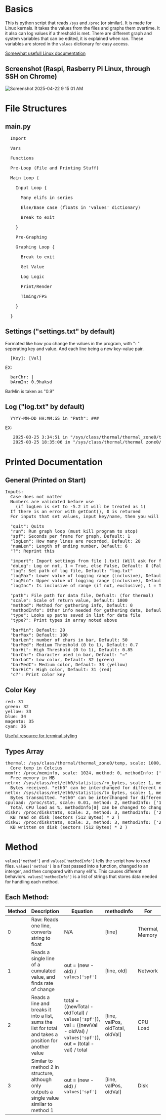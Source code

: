# Basics

This is python script that reads `/sys` and `/proc` (or similar). It is made for Linux kernals. It takes the values from the files and graphs them overtime. It it also can log values if a threshold is met. There are different graph and system variables that can be edited, it is explained when ran. These variables are stored in the `values` dictionary for easy access.

[Somewhat usefull Linux documentation](https://www.kernel.org/doc/Documentation/ABI/testing/)

## Screenshot (Raspi, Rasberry Pi Linux, through SSH on Chrome)

![Screenshot 2025-04-22 9 15 01 AM](https://github.com/user-attachments/assets/b6599e9c-8f60-4995-830e-f8bc46cb009d)

# File Structures

## __main__.py

<pre style="overflow-x: scroll;">
  Import
  
  Vars
  
  Functions
  
  Pre-Loop (File and Printing Stuff)
  
  Main Loop {
    
    Input Loop {
      
      Many elifs in series
      
      Else/Base case (floats in 'values' dictionary)
      
      Break to exit
      
    }
    
    Pre-Graphing
    
    Graphing Loop {
      
      Break to exit
      
      Get Value
      
      Log Logic
      
      Print/Render
      
      Timing/FPS
      
    }
    
  }
</pre>

## Settings ("settings.txt" by default)

Formated like how you change the values in the program, with ": " seperating key and value. And each line being a new key-value pair.

<pre style="overflow-x: scroll;">
  [Key]: [Val]
</pre>

EX:

<pre style="overflow-x: scroll;">
  barChr: |
  bArmIn: 0.9haksd
</pre>
BarMin is taken as "0.9"

## Log ("log.txt" by default)

<pre style="overflow-x: scroll;">
  YYYY-MM-DD HH:MM:SS in "Path": ###
</pre>

EX:

<pre style="overflow-x: scroll;">
   2025-03-25 3:34:51 in "/sys/class/thermal/thermal_zone0/temp": 95.32
   2025-03-25 18:35:06 in "/sys/class/thermal/thermal_zone0/temp": -1.0
</pre>

# Printed Documentation

## General (Printed on Start)

<pre style="overflow-x: scroll;">
Inputs:
  Case does not matter
  Numbers are validated before use
    (if logLen is set to -5.2 it will be treated as 1)
  If there is an error with getCont(), 0 is returned
  For inputs that set values, input key/name, then you will be prompted to set value

  "quit": Quits
  "run": Run graph loop (must kill program to stop)
  "spf": Seconds per frame for graph, Default: 1
  "logLen": How many lines are recorded, Default: 20
  "numLen": Length of ending number, Default: 6
  "?": Reprint this

  "import": Import settings from file (.txt) (Will ask for file name)
  "doLog": Log or not, 1 = True, else False, Default: 0 (False)
  "log": Set path of log file, Default: "log.txt"
  "logMax": Lower value of logging range (inclusive), Default: 90
  "logMin": Upper value of logging range (inclusive), Default: 0
  "logInc": Is inclusive of range (if not, exclusive), 1 = True, else False, Default: 0 (False)

  "path": File path for data file, Defualt: (for thermal)
  "scale": Scale of return value, Default: 1000
  "method": Method for gathering info, Default: 0
  "methodInfo": Other info needed for gathering data, Default: ["0"]
  "type": Looks up paths saved in list for data file
  "type?": Print types in array noted above

  "barMin": Default: 20 
  "barMax": Default: 100
  "barLen": number of chars in bar, Default: 50
  "barMed": Medium Threshold (0 to 1), Default: 0.7
  "barHi": High Threshold (0 to 1), Default: 0.85
  "barChr": Character used in bar, Default: "="
  "barLoC": Low color, Default: 32 (green)
  "barMedC": Medium color, Default: 33 (yellow)
  "barHiC": High color, Default: 31 (red)
  "c?": Print color key
</pre>

## Color Key

<pre style="overflow-x: scroll;">
red: 31
green: 32
yellow: 33
blue: 34
magenta: 35
cyan: 36
</pre>

[Useful resource for terminal styling](https://stackoverflow.com/questions/4842424/list-of-ansi-color-escape-sequences)

## Types Array

<pre style="overflow-x: scroll;">
thermal: /sys/class/thermal/thermal_zone0/temp, scale: 1000, method: 0, methodInfo: ['0']
  Core temp in Celcius
memfr: /proc/meminfo, scale: 1024, method: 0, methodInfo: ['1']
  Free memory in MB
netrx: /sys/class/net/eth0/statistics/rx_bytes, scale: 1, method: 1, methodInfo: ['0', '']
  Bytes received. "eth0" can be interchanged for different network device
nettx: /sys/class/net/eth0/statistics/tx_bytes, scale: 1, method: 1, methodInfo: ['0', '']
  Bytes transmitted. "eth0" can be interchanged for different network device
cpuload: /proc/stat, scale: 0.01, method: 2, methodInfo: ['1', '4', '', '']
  Total CPU load as %, methodInfo[0] can be changed to change core
diskr: /proc/diskstats, scale: 2, method: 3, methodInfo: ['24', '5', '']
  KB read on disk (sectors (512 Bytes) * 2 )
diskw: /proc/diskstats, scale: 2, method: 3, methodInfo: ['24', '9', '']
  KB written on disk (sectors (512 Bytes) * 2 )
</pre>

# Method

`values['method']` and `values['methodInfo']` tells the script how to read files. `values['method']` is a float passed into a function, changed to an interger, and then compared with many elif's. This causes different behaviors. `values['methodInfo']` is a list of strings that stores data needed for handling each method.

## Each Method:

| Method | Description | Equation | methodInfo | For |
| ------ | ----------- | -------- | ---------- | --- |
| 0 | Raw: Reads one line, converts string to float | N/A | [line] | Thermal, Memory |
| 1 | Reads a single line of a cumulated value, and finds rate of change | out = (new - old) / `values['spf']` | [line, old] | Network |
| 2 | Reads a line and breaks it into a list, sums the list for total and takes a position for another value | total = ((newTotal - oldTotal) / `values['spf']`), val = ((newVal - oldVal) / `values['spf']`), out = (total - val) / total | [line, valPos, oldTotal, oldVal] | CPU Load |
| 3 | Similar to method 2 in structure, although only outputs a single value similar to method 1 | out = (new - old) / `values['spf']` | [line, valPos, oldVal] | Disk
